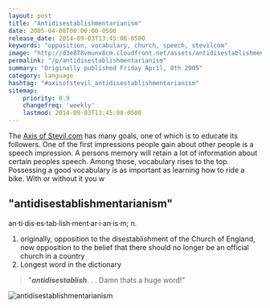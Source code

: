 ```yaml
---
layout: post
title: "Antidisestablishmentarianism"
date: 2005-04-08T00:00:00-0500
release_date: 2014-09-03T13:45:08-0500
keywords: "opposition, vocabulary, church, speech, stevilcom"
image: "http://d3e878vmunx8cm.cloudfront.net/assets/antidisestablishmentarianism.jpg"
permalink: "/p/antidisestablishmentarianism"
summary: "Originally published Friday April, 8th 2005"
category: language
hashtag: "#axisofstevil_antidisestablishmentarianism"
sitemap:
    priority: 0.9
    changefreq: 'weekly'
    lastmod: 2014-09-03T13:45:08-0500
---
```


[id_1]: http://d3e878vmunx8cm.cloudfront.net/assets/antidisestablishmentarianism.jpg "antidisestablishmentarianism"
The [Axis of Stevil.com](/ "Axis of Stevil.com") has many goals, one of which is to educate its followers. One of the first impressions people gain about other people is a speech impression. A persons memory will retain a lot of information about certain peoples speech. Among those, vocabulary rises to the top. Possessing a good vocabulary is as important as learning how to ride a bike. With or without it you w

## "antidisestablishmentarianism" ##

an·ti·dis·es·tab·lish·ment·ar·i·an·is·m; n.

1. originally, opposition to the disestablishment of the Church of England, now opposition to the belief that there should no longer be an official church in a country
2.    Longest word in the dictionary
 
> "***antidisestablish***. . . Damn thats a huge word!"

![antidisestablishmentarianism][id_1]
